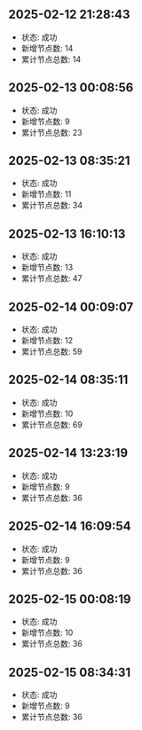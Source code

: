 ## 2025-02-12 21:28:43
- 状态: 成功
- 新增节点数: 14
- 累计节点总数: 14

## 2025-02-13 00:08:56
- 状态: 成功
- 新增节点数: 9
- 累计节点总数: 23

## 2025-02-13 08:35:21
- 状态: 成功
- 新增节点数: 11
- 累计节点总数: 34

## 2025-02-13 16:10:13
- 状态: 成功
- 新增节点数: 13
- 累计节点总数: 47

## 2025-02-14 00:09:07
- 状态: 成功
- 新增节点数: 12
- 累计节点总数: 59

## 2025-02-14 08:35:11
- 状态: 成功
- 新增节点数: 10
- 累计节点总数: 69

## 2025-02-14 13:23:19
- 状态: 成功
- 新增节点数: 9
- 累计节点总数: 36

## 2025-02-14 16:09:54
- 状态: 成功
- 新增节点数: 9
- 累计节点总数: 36

## 2025-02-15 00:08:19
- 状态: 成功
- 新增节点数: 10
- 累计节点总数: 36

## 2025-02-15 08:34:31
- 状态: 成功
- 新增节点数: 9
- 累计节点总数: 36

